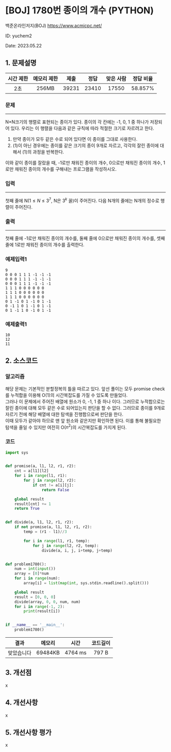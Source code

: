 # [BOJ] 1780번 종이의 개수 (PYTHON)
백준온라인저지(BOJ) https://www.acmicpc.net/

ID: yuchem2

Date: 2023.05.22
## 1. 문제설명
| 시간 제한 | 메모리 제한 | 제출  | 정답 | 맞은 사람 | 정답 비율 |
| :---: | :---: | :---: | :---: | :---: | :---: |
| 2초  | 256MB | 39231 | 23410 | 17550 | 58.857% |

### 문제
---
N×N크기의 행렬로 표현되는 종이가 있다. 종이의 각 칸에는 -1, 0, 1 중 하나가 저장되어 있다. 우리는 이 행렬을 다음과 같은 규칙에 따라 적절한 크기로 자르려고 한다.

1. 만약 종이가 모두 같은 수로 되어 있다면 이 종이를 그대로 사용한다.
2. (1)이 아닌 경우에는 종이를 같은 크기의 종이 9개로 자르고, 각각의 잘린 종이에 대해서 (1)의 과정을 반복한다.

이와 같이 종이를 잘랐을 때, -1로만 채워진 종이의 개수, 0으로만 채워진 종이의 개수, 1로만 채워진 종이의 개수를 구해내는 프로그램을 작성하시오.
### 입력
---
첫째 줄에 N($1 ≤ N ≤ 3^7$, N은 $3^k$ 꼴)이 주어진다. 다음 N개의 줄에는 N개의 정수로 행렬이 주어진다.
### 출력
---
첫째 줄에 -1로만 채워진 종이의 개수를, 둘째 줄에 0으로만 채워진 종이의 개수를, 셋째 줄에 1로만 채워진 종이의 개수를 출력한다.
### 예제입력1
```
9
0 0 0 1 1 1 -1 -1 -1
0 0 0 1 1 1 -1 -1 -1
0 0 0 1 1 1 -1 -1 -1
1 1 1 0 0 0 0 0 0
1 1 1 0 0 0 0 0 0
1 1 1 0 0 0 0 0 0
0 1 -1 0 1 -1 0 1 -1
0 -1 1 0 1 -1 0 1 -1
0 1 -1 1 0 -1 0 1 -1
```
### 예제출력1
```
10
12
11
```
## 2. 소스코드

### 알고리즘
해당 문제는 기본적인 분할정복의 틀을 따르고 있다. 앞선 풀이는 모두 promise check를 누적합을 이용해 O(1)의 시간복잡도를 가질 수 있도록 만들었다.  
그러나 이 문제에서 주어진 배열에 원소가 0, -1, 1 중 하나 이다. 그러므로 누적합으로는 잘린 종이에 대해 모두 같은 수로 되어있는지 판단을 할 수 없다. 
그러므로 종이를 9개로 자르기 전에 해당 배열에 대한 탐색을 진행함으로써 판단을 한다.  
이때 모두가 같아야 하므로 맨 앞 원소와 같은지만 확인하면 된다. 
이를 통해 불필요한 탐색을 줄일 수 있지만 여전히 O($n^2$)의 시간복잡도를 가지게 된다.  

### 코드
```Python
import sys


def promise(a, l1, l2, r1, r2):
    cnt = a[l1][l2]
    for i in range(l1, r1):
        for j in range(l2, r2):
            if cnt != a[i][j]:
                return False

    global result
    result[cnt] += 1
    return True


def divide(a, l1, l2, r1, r2):
    if not promise(a, l1, l2, r1, r2):
        temp = (r1 - l1)//3

        for i in range(l1, r1, temp):
            for j in range(l2, r2, temp):
                divide(a, i, j, i+temp, j+temp)


def problem1780():
    num = int(input())
    array = [0]*num
    for i in range(num):
        array[i] = list(map(int, sys.stdin.readline().split()))

    global result
    result = [0, 0, 0]
    divide(array, 0, 0, num, num)
    for i in range(-1, 2):
        print(result[i])


if __name__ == '__main__':
    problem1780()
```
| 결과 | 메모리 | 시간 | 코드길이 |
|:---:|:-----: | :---: | :----: |
| 맞았습니다 | 69484KB | 4764 ms | 797 B|

## 3. 개선점
x
## 4. 개선사항
x
## 5. 개선사항 평가
x
